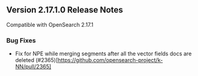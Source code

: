 ## Version 2.17.1.0 Release Notes

Compatible with OpenSearch 2.17.1

### Bug Fixes
* Fix for NPE while merging segments after all the vector fields docs are deleted (#2365)[https://github.com/opensearch-project/k-NN/pull/2365]
